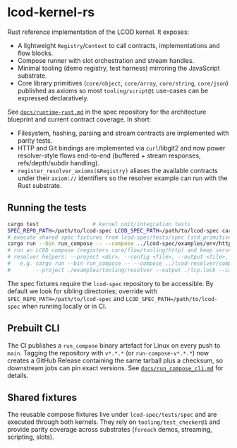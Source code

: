 # lcod-kernel-rs

Rust reference implementation of the LCOD kernel. It exposes:

- A lightweight `Registry`/`Context` to call contracts, implementations and flow blocks.
- Compose runner with slot orchestration and stream handles.
- Minimal tooling (demo registry, test harness) mirroring the JavaScript substrate.
- Core library primitives (`core/object`, `core/array`, `core/string`, `core/json`) published as axioms so most `tooling/script@1` use-cases can be expressed declaratively.

See [`docs/runtime-rust.md`](https://github.com/lcod-team/lcod-spec/blob/main/docs/runtime-rust.md) in the spec repository for the
architecture blueprint and current contract coverage. In short:

- Filesystem, hashing, parsing and stream contracts are implemented with parity tests.
- HTTP and Git bindings are implemented via `curl`/libgit2 and now power resolver-style
  flows end-to-end (buffered + stream responses, refs/depth/subdir handling).
- `register_resolver_axioms(&Registry)` aliases the available contracts under
  their `axiom://` identifiers so the resolver example can run with the Rust substrate.

## Running the tests

```bash
cargo test                 # kernel unit/integration tests
SPEC_REPO_PATH=/path/to/lcod-spec LCOD_SPEC_PATH=/path/to/lcod-spec cargo run --bin test_specs
# execute shared spec fixtures from lcod-spec/tests/spec (std_primitives included)
cargo run --bin run_compose -- --compose ../lcod-spec/examples/env/http_demo/compose.yaml --serve
# run an LCOD compose (registers core/flow/tooling/http) and keep servers alive until Ctrl+C
# resolver helpers: --project <dir>, --config <file>, --output <file>, --cache-dir <dir>
#   e.g. cargo run --bin run_compose -- --compose ../lcod-resolver/compose.yaml \
#        --project ./examples/tooling/resolver --output ./lcp.lock --cache-dir /tmp/lcod-cache
```

The spec fixtures require the `lcod-spec` repository to be accessible. By default
we look for sibling directories; override with `SPEC_REPO_PATH=/path/to/lcod-spec`
and `LCOD_SPEC_PATH=/path/to/lcod-spec` when running locally or in CI.

## Prebuilt CLI

The CI publishes a `run_compose` binary artefact for Linux on every push to `main`. Tagging the repository with `v*.*.*` (or `run-compose-v*.*.*`) now creates a GitHub Release containing the same tarball plus a checksum, so downstream jobs can pin exact versions. See [`docs/run_compose_cli.md`](docs/run_compose_cli.md) for details.

## Shared fixtures

The reusable compose fixtures live under `lcod-spec/tests/spec` and are executed
through both kernels. They rely on `tooling/test_checker@1` and provide parity
coverage across substrates (`foreach` demos, streaming, scripting, slots).
